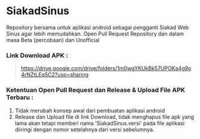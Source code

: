 # SiakadSinus
Repository bersama untuk aplikasi android sebagai pengganti Siakad Web Sinus agar lebih memudahkan. Open Pull Request Repository dan dalam masa Beta (percobaan) dan Unofficial

### Link Download APK :
 > https://drive.google.com/drive/folders/1m0wgYKUkBk57UPOKa4g9o4rNZtLEq5C2?usp=sharing
 
### Ketentuan Open Pull Request dan Release & Upload File APK Terbaru :
1. Tidak merubah konsep awal dari pembuatan aplikasi android
2. Release dan Upload file di link Download, tidak menghapus file apk yang lama akan tetapi memberi nama 'SiakadSinus.versi' pada file aplikasi diiringi dengan nomor setelahnya dari versi sebelumnya.
